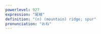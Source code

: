 ```yaml
---
powerlevel: 927
expression: "尾根"
definition: "(n) (mountain) ridge; spur"
pronunciation: "おね"
---
```

